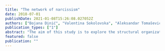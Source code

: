 ```yaml
---
title: "The network of narcissism"
date: 2018-07-01
publishDate: 2021-01-08T15:26:08.027052Z
authors: ["Bojana Dinić", "Valentina Sokolovska", "Aleksandar Tomašević"]
publication_types: ["1"]
abstract: "The aim of this study is to explore the structural organization of narcissism facets obtained from Narcissism Personality Inventory (NPI), Pathological Narcissism Inventory (PNI), Grandiose Narcissism Scale (GNS) and Five-Factor Narcissism Inventory (FFNI). The sample included 423 participants (50% females) from general population. Results of LASSO network analysis showed that exhibitionism (NPI) is the most central node, followed by the contingent self-esteem (PNI) and need for admiration (FFNI). Community network analysis showed that four communities could be detected: 1. exhibitionism, which also includes vanity and grandiose fantasies, 2. exploitativeness/entitlement, which also captures callousness, 3. authority/manipulativeness, and 4. vulnerable narcissism. The results revealed the complexity of grandiose narcissism, compared to vulnerable narcissism in applied set of instruments."
featured: false
publication: ""
---
```


